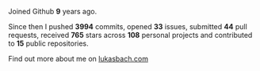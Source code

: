 Joined Github **9** years ago.

Since then I pushed **3994** commits, opened **33** issues, submitted **44** pull requests, received **765** stars across **108** personal projects and contributed to **15** public repositories.

Find out more about me on [lukasbach.com](https://lukasbach.com)
